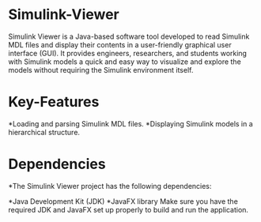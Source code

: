 # Simulink-Viewer
Simulink Viewer is a Java-based software tool developed to read Simulink MDL files and display their contents in a user-friendly graphical user interface (GUI). It provides engineers, researchers, and students working with Simulink models a quick and easy way to visualize and explore the models without requiring the Simulink environment itself.

# Key-Features
*Loading and parsing Simulink MDL files.
*Displaying Simulink models in a hierarchical structure.

# Dependencies
*The Simulink Viewer project has the following dependencies:

*Java Development Kit (JDK)
*JavaFX library
Make sure you have the required JDK and JavaFX set up properly to build and run the application.
